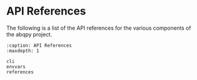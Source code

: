 # API References

The following is a list of the API references for the various
components of the abqpy project.

```{toctree}
:caption: API References
:maxdepth: 1

cli
envvars
references
```

